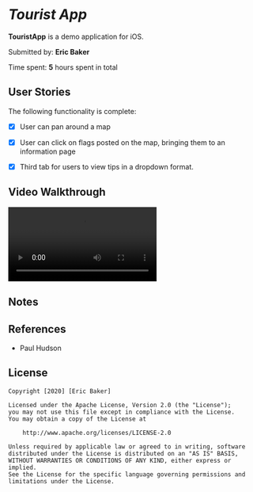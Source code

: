 # *Tourist App*

**TouristApp** is a demo application for iOS.

Submitted by: **Eric Baker**

Time spent: **5** hours spent in total

## User Stories

The following functionality is complete:

* [x] User can pan around a map
* [x] User can click on flags posted on the map, bringing them to an information page
* [x] Third tab for users to view tips in a dropdown format.


## Video Walkthrough

![](https://user-images.githubusercontent.com/30020234/106663036-2a47f200-6571-11eb-85a9-db727f1c0ba4.mov)


## Notes



## References
- Paul Hudson

## License

    Copyright [2020] [Eric Baker]

    Licensed under the Apache License, Version 2.0 (the "License");
    you may not use this file except in compliance with the License.
    You may obtain a copy of the License at

        http://www.apache.org/licenses/LICENSE-2.0

    Unless required by applicable law or agreed to in writing, software
    distributed under the License is distributed on an "AS IS" BASIS,
    WITHOUT WARRANTIES OR CONDITIONS OF ANY KIND, either express or implied.
    See the License for the specific language governing permissions and
    limitations under the License.

